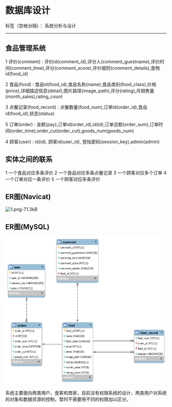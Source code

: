 # 数据库设计

标签（空格分隔）： 系统分析与设计

---


## **食品管理系统**
1 评价(comment) : 评价id(comment_id),评分人(comment_guestname),评价时间(comment_time),评分(comment_score),评价细则(comment_details),食物id(food_id)

2 食品(food) : 食品id(food_id),食品名称(name),食品类别(food_class),价格(price),详细描述信息(detail),图片路径(image_path),评分(rating),月销售量(month_sales),rating_count

3 点餐记录(food_record) : 点餐数量(food_num),订单id(order_id),食品id(food_id),状态(status)

5 订单(order) : 金额(pay),订单id(order_id),id(id),订单总额(order_sum),订单时间(order_time),order_cut(order_cut),goods_num(goods_num)

4 顾客(user) : id(id), 顾客id(user_id), 登陆密码(session_key),admin(admin)



## **实体之间的联系**
1 一个食品对应多条评价
2 一个食品对应多条点餐记录
3 一个顾客对应多个订单
4 一个订单对应一条评价
5 一个顾客对应多条评价

## **ER图(Navicat)**
![1.png-71.3kB][1]


  [1]: http://static.zybuluo.com/panchy7/w9ke902o2ca5nni0fqox5so5/1.png

## **ER图(MySQL)**

![E-R图](https://github.com/Meal-Order-System/DashBoard/blob/master/teamwork/img/E-R_model.png)

系统主要面向两类用户，食客和商家，目前没有权限系统的设计，两类用户对系统的对象和数据资源的控制，暂时不需要用不同的权限加以区分。